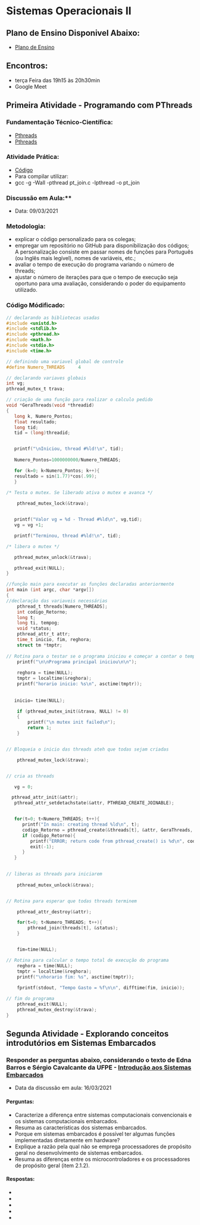 # Sistemas Operacionais II
## Plano de Ensino Disponivel Abaixo:
* [Plano de Ensino](http://olaria.ucpel.edu.br/soii/lib/exe/fetch.php?media=plano-soii-2021-1.pdf)

## Encontros: 
* terça Feira das 19h15 às 20h30min
* Google Meet

## Primeira Atividade - Programando com PThreads
### Fundamentação Técnico-Científica:
* <a href="https://computing.llnl.gov/tutorials/pthreads/" target="_blank">Pthreads</a>
* <a href="http://pages.cs.wisc.edu/~travitch/pthreads_primer.html" target="_blank">Pthreads</a>
### Atividade Prática:
* <a href="/soii/lib/exe/fetch.php?media=pt_join.zip" download>Código</a>
* Para compilar utilizar:
* gcc -g -Wall -pthread pt_join.c -lpthread -o pt_join
### Discussão em Aula:**
* Data: 09/03/2021
### Metodologia: 
* explicar o código personalizado para os colegas; 
* empregar um repositório no GitHub para disponibilização dos códigos; A personalização consiste em passar nomes de funções para Português (ou Inglês mais legível), nomes de variáveis, etc.;
* avaliar o tempo de execução do programa variando o número de threads;
* ajustar o número de iterações para que o tempo de execução seja oportuno para uma avaliação, considerando o poder do equipamento utilizado.

### Código Módificado:
~~~C
// declarando as bibliotecas usadas
#include <unistd.h>
#include <stdlib.h>
#include <pthread.h>
#include <math.h>
#include <stdio.h>
#include <time.h>

// definindo uma variavel global de controle
#define Numero_THREADS     4

// declarando variaves globais
int vg;
pthread_mutex_t trava;

// criação de uma função para realizar o calculo pedido
void *GeraThreads(void *threadid)
{
   long k, Numero_Pontos;
   float resultado;
   long tid;
   tid = (long)threadid;


   printf("\nIniciou, thread #%ld!\n", tid);
   
   Numero_Pontos=1000000000/Numero_THREADS; 

   for (k=0; k<Numero_Pontos; k++){
   resultado = sin(1.77)*cos(.99);
   }
    
/* Testa o mutex. Se liberado ativa o mutex e avanca */

    pthread_mutex_lock(&trava);


   printf("Valor vg = %d - Thread #%ld\n", vg,tid);
   vg = vg +1;

   printf("Terminou, thread #%ld!\n", tid);

/* libera o mutex */

   pthread_mutex_unlock(&trava); 

   pthread_exit(NULL);
}

//função main para executar as funções declaradas anteriormente
int main (int argc, char *argv[])
{
//declaração das variaveis necessárias
    pthread_t threads[Numero_THREADS];
    int codigo_Retorno;
    long t;
    long ti, tempog;
    void *status;
    pthread_attr_t attr;
    time_t inicio, fim, reghora;
    struct tm *tmptr;
    
// Rotina para o testar se o programa iniciou e começar a contar o tempo para termino da tarefa
    printf("\n\nPrograma principal iniciou\n\n");
    
    reghora = time(NULL);
    tmptr = localtime(&reghora);
    printf("horario inicio: %s\n", asctime(tmptr));
    
    
   inicio= time(NULL);

    if (pthread_mutex_init(&trava, NULL) != 0)
    {
        printf("\n mutex init failed\n");
        return 1;
    }


// Bloqueia o inicio das threads ateh que todas sejam criadas 

    pthread_mutex_lock(&trava);


// cria as threads 

   vg = 0;

  pthread_attr_init(&attr);
   pthread_attr_setdetachstate(&attr, PTHREAD_CREATE_JOINABLE);


   for(t=0; t<Numero_THREADS; t++){
      printf("In main: creating thread %ld\n", t);
      codigo_Retorno = pthread_create(&threads[t], &attr, GeraThreads, (void *)t);
      if (codigo_Retorno){
         printf("ERROR; return code from pthread_create() is %d\n", codigo_Retorno);
         exit(-1);
      }
   }
    

// liberas as threads para iniciarem 
 
    pthread_mutex_unlock(&trava);


// Rotina para esperar que todas threads terminem 

 	pthread_attr_destroy(&attr);

	for(t=0; t<Numero_THREADS; t++){
	    pthread_join(threads[t], &status);
	}


    fim=time(NULL);

// Rotina para calcular o tempo total de execução do programa
    reghora = time(NULL);
    tmptr = localtime(&reghora);
    printf("\nhorario fim: %s", asctime(tmptr));
    
    fprintf(stdout, "Tempo Gasto = %f\n\n", difftime(fim, inicio));

// fim do programa
    pthread_exit(NULL);
    pthread_mutex_destroy(&trava);
}

~~~

## Segunda Atividade - Explorando conceitos introdutórios em Sistemas Embarcados
### Responder as perguntas abaixo, considerando o texto de Edna Barros e Sérgio Cavalcante da UFPE - <a href="http://www.cin.ufpe.br/~vba/periodos/8th/s.e/aulas/STP%20-%20Intro%20Sist%20Embarcados.pdf" target="_blank">Introdução aos Sistemas Embarcados</a> 
* Data da discussão em aula: 16/03/2021
#### Perguntas:
* Caracterize a diferença entre sistemas computacionais convencionais e os sistemas computacionais embarcados.
* Resuma as características dos sistemas embarcados.
* Porque em sistemas embarcados é possível ter algumas funções implementadas diretamente em hardware?
* Explique a razão pela qual não se emprega processadores de propósito geral no desenvolvimento de sistemas embarcados.
* Resuma as diferenças entre os microcontroladores e os processadores de propósito geral (item 2.1.2).

#### Respostas:
*
*
*
*
*


